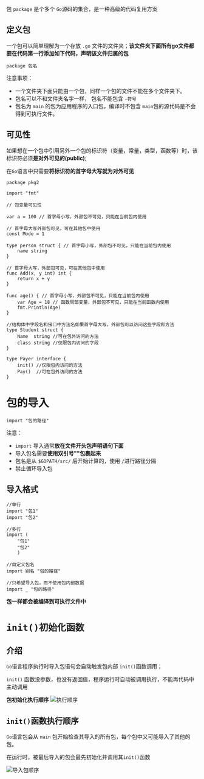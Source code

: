 包 `package` 是个多个 `Go`源码的集合，是一种高级的代码复用方案

## 定义包
一个包可以简单理解为一个存放 `.go` 文件的文件夹；**该文件夹下面所有go文件都要在代码第一行添加如下代码，声明该文件归属的包**
```
package 包名
```
注意事项：
* 一个文件夹下面只能由一个包，同样一个包的文件不能在多个文件夹下。
* 包名可以不和文件夹名字一样， 包名不能包含 `-符号`
* 包名为 `main` 的包为应用程序的入口包，编译时不包含 `main`包的源代码是不会得到可执行文件。

## 可见性
如果想在一个包中引用另外一个包的标识符（变量，常量，类型，函数等）时，该标识符必须**是对外可见的(public)**;

在`Go`语言中只需要**将标识符的首字母大写就为对外可见**
```
package pkg2

import "fmt"

// 包变量可见性

var a = 100 // 首字母小写，外部包不可见，只能在当前包内使用

// 首字母大写外部包可见，可在其他包中使用
const Mode = 1

type person struct { // 首字母小写，外部包不可见，只能在当前包内使用
	name string
}

// 首字母大写，外部包可见，可在其他包中使用
func Add(x, y int) int {
	return x + y
}

func age() { // 首字母小写，外部包不可见，只能在当前包内使用
	var Age = 18 // 函数局部变量，外部包不可见，只能在当前函数内使用
	fmt.Println(Age)
}

//结构体中字段名和接口中方法名如果首字母大写，外部包可以访问这些字段和方法
type Student struct {
	Name  string //可在包外访问的方法
	class string //仅限包内访问的字段
}

type Payer interface {
	init() //仅限包内访问的方法
	Pay()  //可在包外访问的方法
}
```

# 包的导入
```
import "包的路径"
```
注意：
* `import` 导入通常**放在文件开头包声明语句下面**
* 导入包名需要**使用双引号""包裹起来**
* 包名是从 `$GOPATH/src/` 后开始计算的，使用 `/`进行路径分隔
* 禁止循环导入包

## 导入格式
```
//单行
import "包1"
import "包2"

//多行
import (
    "包1"
    "包2"
    )

//自定义包名
import 别名 "包的路径"

//只希望导入包，而不使用包内部数据
import _ "包的路径"
```
**包一样都会被编译到可执行文件中**

# `init()初始化函数`
## 介绍
`Go`语言程序执行时导入包语句会自动触发包内部 `init()`函数调用；

`init()` 函数没参数，也没有返回值，程序运行时自动被调用执行，不能再代码中主动调用

**包初始化执行顺序**
![执行顺序](https://www.liwenzhou.com/images/Go/package/init01.png)

## `init()`函数执行顺序
`Go`语言包会从 `main` 包开始检查其导入的所有包，每个包中又可能导入了其他的包。

在运行时，被最后导入的包会最先初始化并调用其`init()`函数

![导入包顺序](https://www.liwenzhou.com/images/Go/package/init02.png)